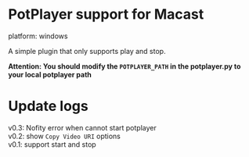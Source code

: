 # PotPlayer support for Macast

platform: windows

A simple plugin that only supports play and stop.

**Attention: You should modify the `POTPLAYER_PATH` in the potplayer.py to your local potplayer path**

# Update logs

v0.3: Nofity error when cannot start potplayer  
v0.2: show `Copy Video URI` options  
v0.1: support start and stop

